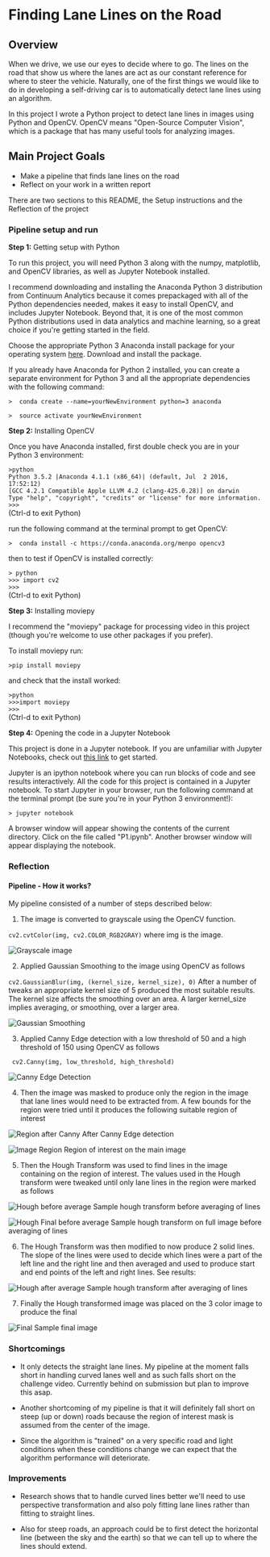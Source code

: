 # Finding Lane Lines on the Road

## Overview

When we drive, we use our eyes to decide where to go.  The lines on the road that show us where the lanes are act as our constant reference for where to steer the vehicle.  Naturally, one of the first things we would like to do in developing a self-driving car is to automatically detect lane lines using an algorithm.

In this project I wrote a Python project to detect lane lines in images using Python and OpenCV.  OpenCV means "Open-Source Computer Vision", which is a package that has many useful tools for analyzing images.


## Main Project Goals
* Make a pipeline that finds lane lines on the road
* Reflect on your work in a written report

There are two sections to this README, the Setup instructions and the Reflection of the project

### Pipeline setup and run

**Step 1:** Getting setup with Python

To run this project, you will need Python 3 along with the numpy, matplotlib, and OpenCV libraries, as well as Jupyter Notebook installed. 

I recommend downloading and installing the Anaconda Python 3 distribution from Continuum Analytics because it comes prepackaged with all of the Python dependencies needed, makes it easy to install OpenCV, and includes Jupyter Notebook.  Beyond that, it is one of the most common Python distributions used in data analytics and machine learning, so a great choice if you're getting started in the field.

Choose the appropriate Python 3 Anaconda install package for your operating system <A HREF="https://www.continuum.io/downloads" target="_blank">here</A>. Download and install the package.

If you already have Anaconda for Python 2 installed, you can create a separate environment for Python 3 and all the appropriate dependencies with the following command:

`>  conda create --name=yourNewEnvironment python=3 anaconda`

`>  source activate yourNewEnvironment`

**Step 2:** Installing OpenCV

Once you have Anaconda installed, first double check you are in your Python 3 environment:

`>python`    
`Python 3.5.2 |Anaconda 4.1.1 (x86_64)| (default, Jul  2 2016, 17:52:12)`  
`[GCC 4.2.1 Compatible Apple LLVM 4.2 (clang-425.0.28)] on darwin`  
`Type "help", "copyright", "credits" or "license" for more information.`  
`>>>`   
(Ctrl-d to exit Python)

run the following command at the terminal prompt to get OpenCV:

`>  conda install -c https://conda.anaconda.org/menpo opencv3`

then to test if OpenCV is installed correctly:

`> python`  
`>>> import cv2`  
`>>>`  
(Ctrl-d to exit Python)

**Step 3:** Installing moviepy  

I recommend the "moviepy" package for processing video in this project (though you're welcome to use other packages if you prefer).  

To install moviepy run:

`>pip install moviepy`  

and check that the install worked:

`>python`  
`>>>import moviepy`  
`>>>`  
(Ctrl-d to exit Python)

**Step 4:** Opening the code in a Jupyter Notebook

This project is done in a Jupyter notebook. If you are unfamiliar with Jupyter Notebooks, check out <A HREF="https://jupyter-notebook-beginner-guide.readthedocs.io/en/latest/" target="_blank">this link</A> to get started.

Jupyter is an ipython notebook where you can run blocks of code and see results interactively.  All the code for this project is contained in a Jupyter notebook. To start Jupyter in your browser, run the following command at the terminal prompt (be sure you're in your Python 3 environment!):

`> jupyter notebook`

A browser window will appear showing the contents of the current directory.  Click on the file called "P1.ipynb".  Another browser window will appear displaying the notebook.

### Reflection

#### Pipeline - How it works?

My pipeline consisted of a number of steps described below:

1. The image is converted to grayscale using the OpenCV function. 

` cv2.cvtColor(img, cv2.COLOR_RGB2GRAY) ` where img is the image.

![Grayscale image](https://raw.githubusercontent.com/JavonDavis/Lane-Line-Finder/master/test_images/sample_gray.png)

2. Applied Gaussian Smoothing to the image using OpenCV as follows

` cv2.GaussianBlur(img, (kernel_size, kernel_size), 0) ` After a number of tweaks an appropriate kernel size of 5 produced the most suitable results. The kernel size affects the smoothing over an area. A larger kernel_size implies averaging, or smoothing, over a larger area.

![Gaussian Smoothing](https://raw.githubusercontent.com/JavonDavis/Lane-Line-Finder/master/test_images/sample_smoothed.png)

3. Applied Canny Edge detection with a low threshold of 50 and a high threshold of 150 using OpenCV as follows

` cv2.Canny(img, low_threshold, high_threshold)` 

![Canny Edge Detection](https://raw.githubusercontent.com/JavonDavis/Lane-Line-Finder/master/test_images/sample_canny_edge.png)

4. Then the image was masked to produce only the region in the image that lane lines would need to be extracted from. A few bounds for the region were tried until it produces the following suitable region of interest

![Region after Canny](https://raw.githubusercontent.com/JavonDavis/Lane-Line-Finder/master/test_images/sample_region_canny.png) After Canny Edge detection

![Image Region](https://raw.githubusercontent.com/JavonDavis/Lane-Line-Finder/master/test_images/sample_region_normal.png) Region of interest on the main image

5. Then the Hough Transform was used to find lines in the image containing on the region of interest. The values used in the Hough transform were tweaked until only lane lines in the region were marked as follows

![Hough before average](https://raw.githubusercontent.com/JavonDavis/Lane-Line-Finder/master/test_images/sample_hough_before_average.png) Sample hough transform before averaging of lines

![Hough Final before average](https://raw.githubusercontent.com/JavonDavis/Lane-Line-Finder/master/test_images/sample_hough_before_average.png) Sample hough transform on full image before averaging of lines

6. The Hough Transform was then modified to now produce 2 solid lines. The slope of the lines were used to decide which lines were a part of the left line and the right line and then averaged and used to produce start and end points of the left and right lines. See results:

![Hough after average](https://raw.githubusercontent.com/JavonDavis/Lane-Line-Finder/master/test_images/sample_hough_after_average.png) Sample hough transform after averaging of lines

7. Finally the Hough transformed image was placed on the 3 color image to produce the final 

![Final](https://raw.githubusercontent.com/JavonDavis/Lane-Line-Finder/master/test_images/sample_final.png) Sample final image

### Shortcomings

* It only detects the straight lane lines. My pipeline at the moment falls short in handling curved lanes well and as such falls short on the challenge video. Currently behind on submission but plan to improve this asap.

* Another shortcoming of my pipeline is that it will definitely fall short on steep (up or down) roads because the region of interest mask is assumed from the center of the image.

* Since the algorithm is "trained" on a very specific road and light conditions when these conditions change we can expect that the algorithm performance will deteriorate.

### Improvements

* Research shows that to handle curved lines better we'll need to use perspective transformation and also poly fitting lane lines rather than fitting to straight lines.

* Also for steep roads, an approach could be to first detect the horizontal line (between the sky and the earth) so that we can tell up to where the lines should extend.
